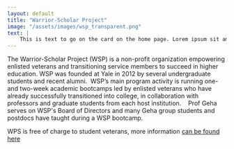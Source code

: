 ```yaml
---
layout: default
title: "Warrior-Scholar Project"
image: "/assets/images/wsp_transparent.png"
text: |
    This is text to go on the card on the home page. Lorem ipsum sit amet sit veroeros sed amet blandit consequat veroeros lorem blandit adipiscing et feugiat phasellus tempus dolore ipsum lorem dolore.
---
```


The Warrior-Scholar Project (WSP) is a non-profit organization empowering enlisted veterans and transitioning service members to succeed in higher education.  WSP was founded at Yale in 2012 by several undergraduate students and recent alumni.  WSP’s main program activity is running one- and two-week academic bootcamps led by enlisted veterans who have already successfully transitioned into college, in collaboration with professors and graduate students from each host institution.    Prof Geha serves on WSP's Board of Directors and many Geha group students and postdocs have taught during a WSP bootcamp.   

WPS is free of charge to student veterans, more information <a href="https://www.warrior-scholar.org/">can be found here</a>

